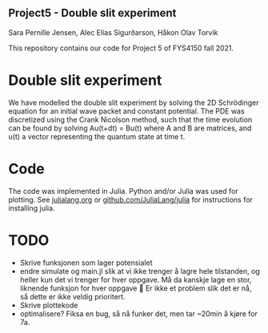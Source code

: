 ## Project5 - Double slit experiment
Sara Pernille Jensen, Alec Elías Sigurðarson, Håkon Olav Torvik

This repository contains our code for Project 5 of FYS4150 fall 2021.

# Double slit experiment
We have modelled the double slit experiment by solving the 2D Schrödinger equation for an initial wave packet and constant potential. The PDE was discretized using the Crank Nicolson method, such that the time evolution can be found by solving Au(t+dt) = Bu(t) where A and B are matrices, and u(t) a vector representing the quantum state at time t.

# Code
The code was implemented in Julia. Python and/or Julia was used for plotting. See [julialang.org](julialang.org) or [github.com/JuliaLang/julia](github.com/JuliaLang/julia) for instructions for installing julia.

# TODO
- Skrive funksjonen som lager potensialet
- endre simulate og main.jl slik at vi ikke trenger å lagre hele tilstanden, og heller kun det vi trenger for hver oppgave. Må da kanskje lage en stor, liknende funksjon for hver oppgave 🤷 Er ikke et problem slik det er nå, så dette er ikke veldig prioritert.
- Skrive plottekode
- optimalisere? Fiksa en bug, så nå funker det, men tar ~20min å kjøre for 7a.
